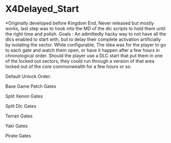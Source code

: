 # X4Delayed_Start
*Originally developed before Kingdom End, Never released but mostly works, last step was to hook into the MD of the dlc scripts to hold them until the right time and polish.
Goals : 
  An admittedly hacky way to not have all the dlcs enabled to start with, but to delay their complete activation artificially by isolating the sector.
  While configurable, The idea was for the player to go to each gate and watch them open, or have it happen after a few hours in chronological order. 
  Should the player use a DLC start that put them in one of the locked out sectors, they could run through a version of that area locked out of the core commonwealth for a few hours or so.

Default Unlock Order:

  Base Game Patch Gates   

  Split Xenon Gates
  
  Split Dlc Gates
  
  Terran Gates
  
  Yaki Gates
  
  Pirate Gates
  
